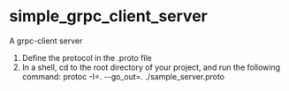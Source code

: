 # simple_grpc_client_server
A grpc-client server

1) Define the protocol in the .proto file
2) In a shell, cd to the root directory of your project, and run the following command: protoc -I=. --go_out=. ./sample_server.proto
